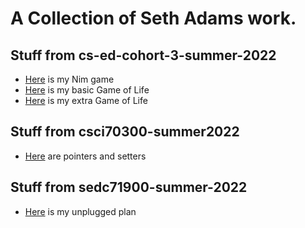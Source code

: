 # A Collection of Seth Adams work.


## Stuff from cs-ed-cohort-3-summer-2022
* [Here](https://github.com/hunter-teacher-cert/cohort-3-summer-work-Mr-Adams/blob/master/programming/1/Nim.java) is my Nim game
* [Here](https://github.com/hunter-teacher-cert/cohort-3-summer-work-Mr-Adams/blob/master/programming/3/Cgol.java) is my basic Game of Life
* [Here](https://github.com/hunter-teacher-cert/cohort-3-summer-work-Mr-Adams/blob/master/programming/3/Cgolxtra.java) is my extra Game of Life

## Stuff from csci70300-summer2022
* [Here](https://github.com/hunter-teacher-cert/cohort-3-summer-work-Mr-Adams/tree/master/ds/pointers) are pointers and setters

## Stuff from sedc71900-summer-2022
* [Here](https://github.com/hunter-teacher-cert/cohort-3-summer-work-Mr-Adams/blob/master/methods/04_unplugged.md) is my unplugged plan

